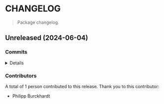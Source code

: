 # CHANGELOG

> Package changelog.

<section class="release" id="unreleased">

## Unreleased (2024-06-04)

<section class="commits">

### Commits

<details>

-   [`d9a2dfb`](https://github.com/stdlib-js/stdlib/commit/d9a2dfb45554bf914957b5d3cc2552c854de19d7) - **build:** allow supplying none for release type parameter _(by Philipp Burckhardt)_

</details>

</section>

<!-- /.commits -->

<section class="contributors">

### Contributors

A total of 1 person contributed to this release. Thank you to this contributor:

-   Philipp Burckhardt

</section>

<!-- /.contributors -->

</section>

<!-- /.release -->

